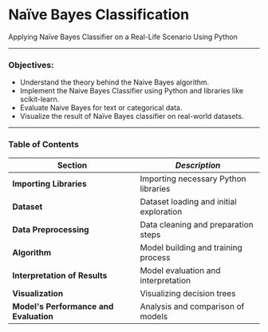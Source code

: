 # Naïve Bayes Classification
Applying Naïve Bayes Classifier on a Real-Life Scenario Using Python

---

### Objectives:
- Understand the theory behind the Naive Bayes algorithm.
- Implement the Naive Bayes Classifier using Python and libraries like scikit-learn.
- Evaluate Naive Bayes for text or categorical data.
- Visualize the result of Naïve Bayes classifier on real-world datasets.

---

### Table of Contents
| **Section** | *Description* |
|---------|-------------|
| **Importing Libraries** | Importing necessary Python libraries |
| **Dataset** | Dataset loading and initial exploration |
| **Data Preprocessing** | Data cleaning and preparation steps |
| **Algorithm** | Model building and training process |
| **Interpretation of Results** | Model evaluation and interpretation |
| **Visualization** | Visualizing decision trees |
| **Model's Performance and Evaluation** | Analysis and comparison of models |